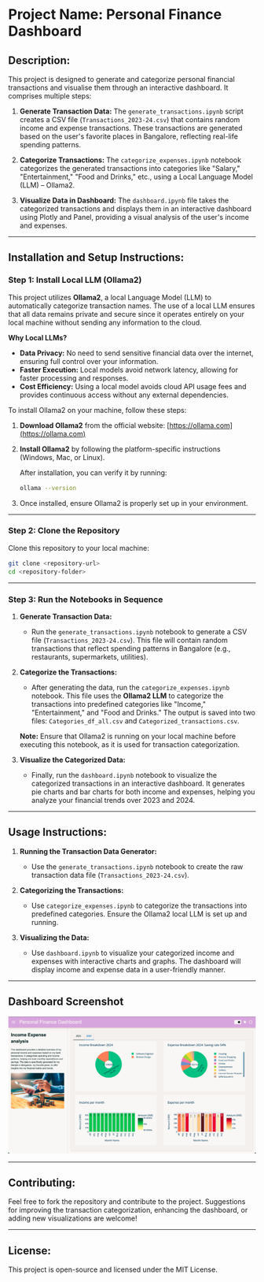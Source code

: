 # **Project Name: Personal Finance Dashboard**

## **Description:**
This project is designed to generate and categorize personal financial transactions and visualise them through an interactive dashboard. It comprises multiple steps:

1. **Generate Transaction Data:** The `generate_transactions.ipynb` script creates a CSV file (`Transactions_2023-24.csv`) that contains random income and expense transactions. These transactions are generated based on the user's favorite places in Bangalore, reflecting real-life spending patterns.

2. **Categorize Transactions:** The `categorize_expenses.ipynb` notebook categorizes the generated transactions into categories like "Salary," "Entertainment," "Food and Drinks," etc., using a Local Language Model (LLM) – Ollama2.

3. **Visualize Data in Dashboard:** The `dashboard.ipynb` file takes the categorized transactions and displays them in an interactive dashboard using Plotly and Panel, providing a visual analysis of the user's income and expenses.

---

## **Installation and Setup Instructions:**

### **Step 1: Install Local LLM (Ollama2)**

This project utilizes **Ollama2**, a local Language Model (LLM) to automatically categorize transaction names. The use of a local LLM ensures that all data remains private and secure since it operates entirely on your local machine without sending any information to the cloud.

**Why Local LLMs?**
- **Data Privacy:** No need to send sensitive financial data over the internet, ensuring full control over your information.
- **Faster Execution:** Local models avoid network latency, allowing for faster processing and responses.
- **Cost Efficiency:** Using a local model avoids cloud API usage fees and provides continuous access without any external dependencies.

To install Ollama2 on your machine, follow these steps:

1. **Download Ollama2** from the official website: [https://ollama.com](https://ollama.com)
2. **Install Ollama2** by following the platform-specific instructions (Windows, Mac, or Linux).

   After installation, you can verify it by running:
   ```bash
   ollama --version
   ```

3. Once installed, ensure Ollama2 is properly set up in your environment.

---

### **Step 2: Clone the Repository**

Clone this repository to your local machine:

```bash
git clone <repository-url>
cd <repository-folder>
```

---

### **Step 3: Run the Notebooks in Sequence**

1. **Generate Transaction Data:**

   - Run the `generate_transactions.ipynb` notebook to generate a CSV file (`Transactions_2023-24.csv`). This file will contain random transactions that reflect spending patterns in Bangalore (e.g., restaurants, supermarkets, utilities).

2. **Categorize the Transactions:**

   - After generating the data, run the `categorize_expenses.ipynb` notebook. This file uses the **Ollama2 LLM** to categorize the transactions into predefined categories like "Income," "Entertainment," and "Food and Drinks." The output is saved into two files: `Categories_df_all.csv` and `Categorized_transactions.csv`.

   **Note:** Ensure that Ollama2 is running on your local machine before executing this notebook, as it is used for transaction categorization.

3. **Visualize the Categorized Data:**

   - Finally, run the `dashboard.ipynb` notebook to visualize the categorized transactions in an interactive dashboard. It generates pie charts and bar charts for both income and expenses, helping you analyze your financial trends over 2023 and 2024.

---

## **Usage Instructions:**

1. **Running the Transaction Data Generator:**
   - Use the `generate_transactions.ipynb` notebook to create the raw transaction data file (`Transactions_2023-24.csv`).
   
2. **Categorizing the Transactions:**
   - Use `categorize_expenses.ipynb` to categorize the transactions into predefined categories. Ensure the Ollama2 local LLM is set up and running.

3. **Visualizing the Data:**
   - Use `dashboard.ipynb` to visualize your categorized income and expenses with interactive charts and graphs. The dashboard will display income and expense data in a user-friendly manner.

---

## Dashboard Screenshot
![Dashboard](Dashboard.png)

---

## **Contributing:**

Feel free to fork the repository and contribute to the project. Suggestions for improving the transaction categorization, enhancing the dashboard, or adding new visualizations are welcome!

---

## **License:**

This project is open-source and licensed under the MIT License.
